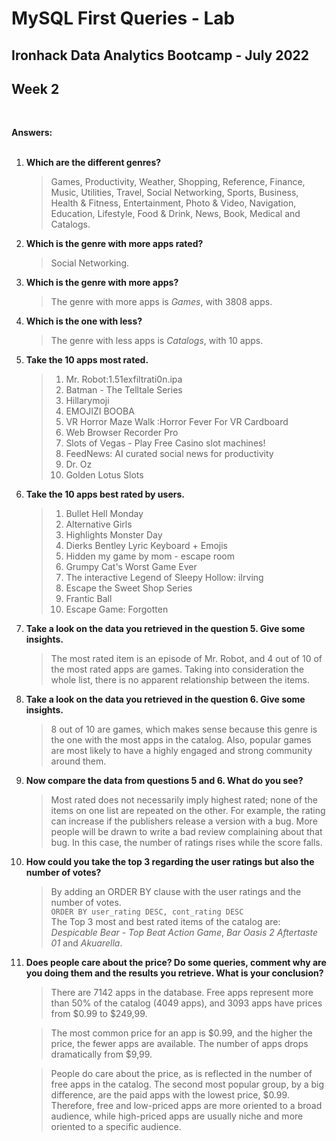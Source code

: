 # **MySQL First Queries - Lab**

## Ironhack Data Analytics Bootcamp - July 2022
## **Week 2**
<br>

**Answers:**
<br><br>

1. **Which are the different genres?**

    >Games,
    Productivity,
    Weather,
    Shopping,
    Reference,
    Finance,
    Music,
    Utilities,
    Travel,
    Social Networking,
    Sports,
    Business,
    Health & Fitness,
    Entertainment,
    Photo & Video,
    Navigation,
    Education,
    Lifestyle,
    Food & Drink,
    News,
    Book,
    Medical and
    Catalogs.

2. **Which is the genre with more apps rated?**

    >Social Networking.

3. **Which is the genre with more apps?**

    > The genre with more apps is *Games*, with	3808 apps.

4. **Which is the one with less?**

    > The genre with less apps is *Catalogs*, with	10 apps.

5. **Take the 10 apps most rated.**

   > 1. Mr. Robot:1.51exfiltrati0n.ipa
   > 2. Batman - The Telltale Series
   > 3. Hillarymoji
   > 4. EMOJIZI BOOBA
   > 5. VR Horror Maze Walk :Horror Fever For VR Cardboard
   > 6. Web Browser Recorder Pro
   > 7. Slots of Vegas - Play Free Casino slot machines!
   > 8. FeedNews: AI curated social news for productivity
   > 9. Dr. Oz
   > 10. Golden Lotus Slots

6. **Take the 10 apps best rated by users.**

    > 1. Bullet Hell Monday
    > 2. Alternative Girls
    > 3. Highlights Monster Day
    > 4. Dierks Bentley Lyric Keyboard + Emojis	
    > 5. Hidden my game by mom - escape room	
    > 6. Grumpy Cat's Worst Game Ever
    > 7. The interactive Legend of Sleepy Hollow: iIrving
    > 8. Escape the Sweet Shop Series	
    > 9. Frantic Ball	
    > 10. Escape Game: Forgotten	

7. **Take a look on the data you retrieved in the question 5. Give some insights.**
    >The most rated item is an episode of Mr. Robot, and 4 out of 10 of the most rated apps are games. Taking into consideration the whole list, there is no apparent relationship between the items.

8. **Take a look on the data you retrieved in the question 6. Give some insights.**
    >8 out of 10 are games, which makes sense because this genre is the one with the most apps in the catalog. Also, popular games are most likely to have a highly engaged and strong community around them.
9. **Now compare the data from questions 5 and 6. What do you see?**
    >Most rated does not necessarily imply highest rated; none of the items on one list are repeated on the other. For example, the rating can increase if the publishers release a version with a bug. More people will be drawn to write a bad review complaining about that bug. In this case, the number of ratings rises while the score falls.
10. **How could you take the top 3 regarding the user ratings but also the number of votes?**

    >By adding an ORDER BY clause with the user ratings and the number of votes.
    <br> `ORDER BY user_rating DESC, cont_rating DESC`
    ><br>The Top 3 most and best rated items of the catalog are: *Despicable Bear - Top Beat Action Game*, *Bar Oasis 2 Aftertaste 01* and *Akuarella*.

11. **Does people care about the price? Do some queries, comment why are you doing them and the results you retrieve. What is your conclusion?**
    >There are 7142 apps in the database. Free apps represent more than 50% of the catalog (4049 apps), and 3093 apps have prices from $0.99 to $249,99.

    >The most common price for an app is $0.99, and the higher the price, the fewer apps are available. The number of apps drops dramatically from $9,99.

    >People do care about the price, as is reflected in the number of free apps in the catalog. The second most popular group, by a big difference, are the paid apps with the lowest price, $0.99. Therefore, free and low-priced apps are more oriented to a broad audience, while high-priced apps are usually niche and more oriented to a specific audience.